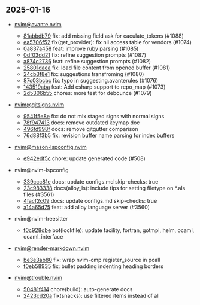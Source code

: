 ## 2025-01-16

* nvim@avante.nvim
  - [81abbdb79](https://github.com/yetone/avante.nvim/commit/81abbdb796d4318d1d54bf0679afc544a44f5fde) fix: add missing field ask for caculate_tokens (#1088)
  - [ea5706f52](https://github.com/yetone/avante.nvim/commit/ea5706f52ff3efde8271c8ac3b65c7ddb7e522f3) fix(get_provider): fix nil access table for vendors (#1074)
  - [0a837a458](https://github.com/yetone/avante.nvim/commit/0a837a4583d66abaf85c9d31f5efad12af87c736) feat: improve ruby parsing (#1085)
  - [0df03dd21](https://github.com/yetone/avante.nvim/commit/0df03dd213176c4510ba2b86d521e8159f31ff31) fix: refine suggestion prompts (#1087)
  - [a874c2736](https://github.com/yetone/avante.nvim/commit/a874c2736ab10d45c0df3072f8481301f4404f33) feat: refine suggestion prompts (#1082)
  - [25801daea](https://github.com/yetone/avante.nvim/commit/25801daea82fd9d6147a28f8919666a3d789f936) fix: load file content from opened buffer (#1081)
  - [24cb3f8e1](https://github.com/yetone/avante.nvim/commit/24cb3f8e1920514664affd26243cb3e3a3e5a9ba) fix: suggestions transfroming (#1080)
  - [87c03bcbc](https://github.com/yetone/avante.nvim/commit/87c03bcbc11580f1cca6adf11a59329e0007fd11) fix: typo in suggesting.avanterules (#1076)
  - [143519aba](https://github.com/yetone/avante.nvim/commit/143519abaee85008e7518f7c48fcea6f49f7eadc) feat: Add csharp support to repo_map (#1073)
  - [2d5306b55](https://github.com/yetone/avante.nvim/commit/2d5306b55ca939a6ec5a298d92c59ae7de758942) chores: more test for debounce (#1079)

* nvim@gitsigns.nvim
  - [9541f5e8e](https://github.com/lewis6991/gitsigns.nvim/commit/9541f5e8e24571723cb02a5c2bf078aeacc5a711) fix: do not mix staged signs with normal signs
  - [78f947413](https://github.com/lewis6991/gitsigns.nvim/commit/78f947413e8d22b21d4c1c402425e67da2633efe) docs: remove outdated keymap doc
  - [496fd998f](https://github.com/lewis6991/gitsigns.nvim/commit/496fd998f98dfc7f3bbb77f4e1aaa99f79776d2e) docs: remove gitgutter comparison
  - [76d88f3b5](https://github.com/lewis6991/gitsigns.nvim/commit/76d88f3b584e1f83b2aa51663a32cc6ee8d97eff) fix: revision buffer name parsing for index buffers

* nvim@mason-lspconfig.nvim
  - [e942edf5c](https://github.com/williamboman/mason-lspconfig.nvim/commit/e942edf5c85b6a2ab74059ea566cac5b3e1514a4) chore: update generated code (#508)

* nvim@nvim-lspconfig
  - [339ccc81e](https://github.com/neovim/nvim-lspconfig/commit/339ccc81e08793c3af9b83882a6ebd90c9cc0d3b) docs: update configs.md skip-checks: true
  - [23c983338](https://github.com/neovim/nvim-lspconfig/commit/23c98333852f33e0b00e479bfb73befb051b3baf) docs(alloy_ls): include tips for setting filetype on *.als files (#3561)
  - [4facf2c09](https://github.com/neovim/nvim-lspconfig/commit/4facf2c096bf5ff63f914c453924dc44c09525da) docs: update configs.md skip-checks: true
  - [a14a65d75](https://github.com/neovim/nvim-lspconfig/commit/a14a65d7574fe139ab954e704a5e866a4f0d1c69) feat: add alloy language server (#3560)

* nvim@nvim-treesitter
  - [f0c928dbe](https://github.com/nvim-treesitter/nvim-treesitter/commit/f0c928dbe93533b7e35894a8f957f40150d1f663) bot(lockfile): update facility, fortran, gotmpl, helm, ocaml, ocaml_interface

* nvim@render-markdown.nvim
  - [be3e3ab80](https://github.com/MeanderingProgrammer/render-markdown.nvim/commit/be3e3ab807059ddd247a802e8253b0cd3edef5a3) fix: wrap nvim-cmp register_source in pcall
  - [f0eb58935](https://github.com/MeanderingProgrammer/render-markdown.nvim/commit/f0eb5893556200e9f945c0f0ea3c83bbd20dd963) fix: bullet padding indenting heading borders

* nvim@trouble.nvim
  - [50481f414](https://github.com/folke/trouble.nvim/commit/50481f414bd3c1a40122c1d759d7e424d5fafe84) chore(build): auto-generate docs
  - [2423cd20a](https://github.com/folke/trouble.nvim/commit/2423cd20ae2faadec9edd7013617f7b80a3ae628) fix(snacks): use filtered items instead of all
